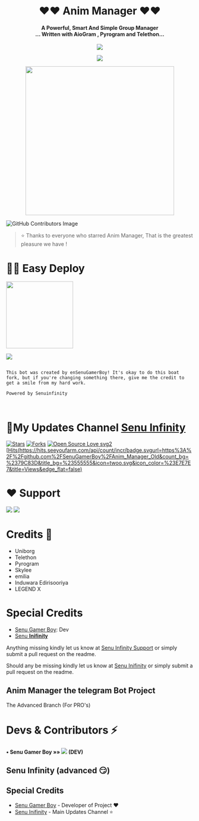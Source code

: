 <h1 align="center"><b> ❤️❤️  Anim Manager  ❤️❤️</b></h1>

<h4 align="center">A Powerful, Smart And Simple Group Manager <br> ... Written with AioGram , Pyrogram and Telethon...</h4>
<p align='center'>
  <a href="https://www.python.org/" alt="made-with-python"> <img src="https://img.shields.io/badge/Made%20with-Python-1f425f.svg?style=flat-square&logo=python&color=blue" /> </a>
  
<p align="center">
  <a href="https://github.com/SenuGamerBoy/graphs/commit-activity" alt="Maintenance"> <img src="https://img.shields.io/badge/Maintained%3F-yes-green.svg?style=flat-square" /> </a>
</p>

<p align="center"><a href="https://t.me/senuinfinity"><img src="https://telegra.ph/file/4e625c821b19d9fc6bdb9.png" width="400"></a></p>
<p align="center">
  
![GitHub Contributors Image](https://contrib.rocks/image?repo=SenuGamerBoy/Anim_Manager_Old)
> ⭐️ Thanks to everyone who starred Anim Manager, That is the greatest pleasure we have !

  
# 🏃‍♂️ Easy Deploy 
<p><a href="https://github.com/SenuGamerBoy/Anim_Manager_Old/blob/Anim_Manager/Tutorial/Tutorial_For_Develop_Heroku.md"> <img src="https://img.shields.io/badge/Deploy%20To%20Heroku-blueviolet?style=for-the-badge&logo=heroku" width="180""/></a></p> 

<a href="https://github.com/SenuGamerBoy/Anim_Manager_Old/blob/Anim_Manager/Tutorial/Tutorial_For_Develop_VPS.md" alt="SenuGamerBoy"> <img src="https://img.shields.io/badge/Develop_To_VPS-107D8D?style=for-the-badge&logo=appveyor=github" /></a>

  
  
```

This bot was created by enSenuGamerBoy! It's okay to do this boat fork, but if you're changing something there, give me the credit to get a smile from my hard work.

Powered by Senuinfinity



```

# 🔮My Updates Channel [Senu Infinity](https://t.me/senuinfinity)
[![Stars](https://img.shields.io/github/stars/SenuGamerBoy/Anim_Manager_Old?style=flat-square&color=yellow)](https://github.com/SenuGamerBoy/Anim_Manager_Old/stargazers)
[![Forks](https://img.shields.io/github/forks/SenuGamerBoy/Anim_Manager_Old?style=flat-square&color=orange)](https://github.com/SenuGamerBoy/Anim_Manager_Old/fork)
[![Open Source Love svg2](https://badges.frapsoft.com/os/v2/open-source.svg?v=103)](https://github.com/SenuGamerBoy/Anim_Manager_Old)   
[[Hits(https://hits.seeyoufarm.com/api/count/incr/badge.svgurl=https%3A%2F%2Fgithub.com%2FSenuGamerBoy%2FAnim_Manager_Old&count_bg=%2379C83D&title_bg=%23555555&icon=twoo.svg&icon_color=%23E7E7E7&title=Views&edge_flat=false)](https://hits.seeyoufarm.com)
  

  

# ❤️ Support
<a href="https://t.me/senuinfinitygroup"><img src="https://img.shields.io/badge/Join-Telegram%20Channel-red.svg?logo=Telegram"></a>
<a href="https://t.me/senuinfinity"><img src="https://img.shields.io/badge/Join-Telegram%20Group-blue.svg?logo=telegram"></a>

# Credits 💖

 - Uniborg
 - Telethon
 - Pyrogram
 - Skylee
 - emilia
 - Induwara Edirisooriya 
 - LEGEND X 

# Special Credits

- [Senu Gamer Boy](https://github.com/SenuGamerBoy): Dev
- [Senu 𝐈𝐧𝐢𝐟𝐢𝐧𝐢𝐭𝐲](https://t.me/senuinfinity)

Anything missing kindly let us know at [Senu Infinity Support](https://t.me/senuinfinitygroup) or simply submit a pull request on the readme.

Should any be missing kindly let us know at [Senu In͏i͏f͏i͏n͏i͏t͏y͏](https://t.me/senuinfinity) or simply submit a pull request on the readme.

## Anim Manager the telegram Bot Project
The Advanced Branch (For PRO's)

# Devs & Contributors ⚡

#### • Senu Gamer Boy    »»  <a href="https://github.com/SenuGamerBoy" alt="SenuGamerBoy"> <img src="https://img.shields.io/badge/SenuGamerboy-107D8D?logo=github" /></a> (DEV) 

## Senu Infinity (advanced 😏)

## Special Credits
- [Senu Gamer Boy](https://github.com/SenuGamerBoy) - Developer of Project ❤️ 
- [Senu In͏i͏f͏i͏n͏i͏t͏y͏](https://t.me/senuinfinity) - Main Updates Channel ⭐️

